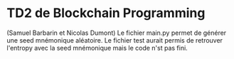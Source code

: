# TD2 de Blockchain Programming
(Samuel Barbarin et Nicolas Dumont)
Le fichier main.py permet de générer une seed mnémonique aléatoire.
Le fichier test aurait permis de retrouver l'entropy avec la seed mnémonique mais le code n'st pas fini.
